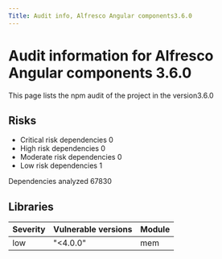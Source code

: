 ```yaml
---
Title: Audit info, Alfresco Angular components3.6.0
---
```


# Audit information for Alfresco Angular components 3.6.0

This page lists the npm audit of the project in the version3.6.0

## Risks

- Critical risk dependencies 0
- High risk dependencies 0
- Moderate risk dependencies 0
- Low risk dependencies 1

Dependencies analyzed 67830

## Libraries


| Severity | Vulnerable versions | Module |
| --- | --- | --- |
|low | &#34;&lt;4.0.0&#34; | mem |

